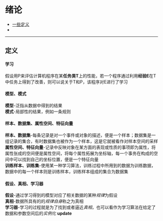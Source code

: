 # 绪论
  * [一些定义](#definition)
  *

***

<h2 id="definition">定义</h2>

#### 学习
  假设用P来评估计算机程序在某**任务类T**上的性能，若一个程序通过利用**经验E**在T中任务上得到了改善，则可以说关于T和P，该程序对E进行了学习
#### 模型、模式
  **模型**-泛指从数据中得到的结果<br>
  **模式**-局部性的结果，例如一条规则
#### 样本、数据集、属性空间、特征向量
  **样本、数据集**-每条记录是对一个事件或对象的描述，便是一个样本；数据集是一组记录的集合，有时数据集也被作为一个样本，这是它就被看作对样本空间的采样<br>
  **属性空间、特征向量**-记录中反映对象在某方面的表现或性质的事项即为属性，将属性张成的空间便是属性空间，将每个属性拓展为坐标轴，每一个事务在构成的空间中可以找到自己的坐标位置，便是一个特征向量<br>
  **训练样本、训练集**-使用某一种学习算法，训练过程中所用到的数据为训练数据，数据中的每一个样本则是训练样本，训练样本组成的集合为数据集
#### 假设、真相、学习器
  **假设**-通过学习得到的模型对应了相关数据的某种*规律*为假设<br>
  **真相**-数据所具有的的*规律自身*称之为真相<br>
  **学习器**-学习的过程就是为了找到或者逼近*真相*，也可以看作为学习算法在给定了数据和参数空间后的*实例化*
  **update**
